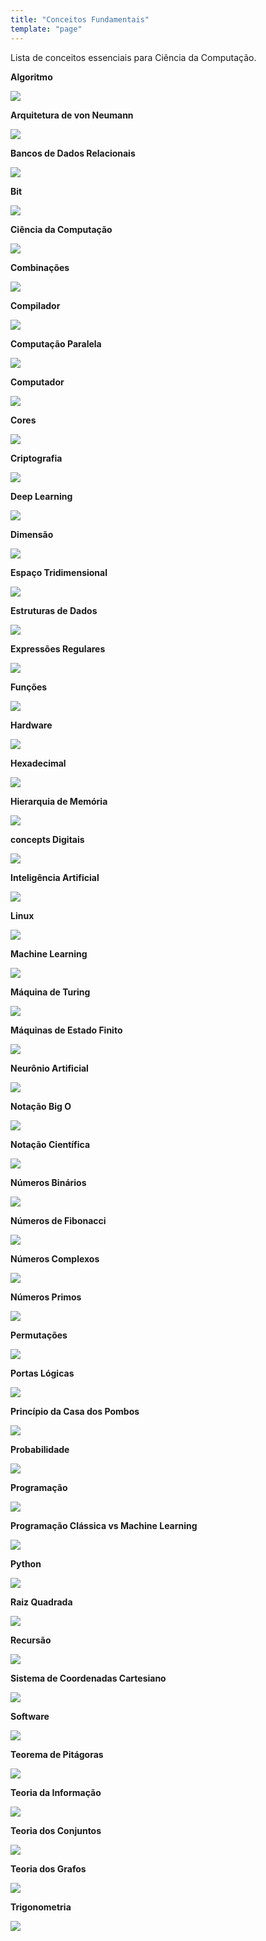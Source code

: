 ```yaml
---
title: "Conceitos Fundamentais"
template: "page"
---
```


Lista de conceitos essenciais para Ciência da Computação.

<b>Algoritmo</b>

<a href="https://github.com/the-akira/CC33Z/blob/master/Ganita/Documentos/Algorithm.pdf"><img src="https://raw.githubusercontent.com/the-akira/akirablog/refs/heads/master/static/concepts/Algorithm.png" /></a>

<b>Arquitetura de von Neumann</b>

<a href="https://github.com/the-akira/CC33Z/blob/master/Ganita/Documentos/vonNeumann.pdf"><img src="https://raw.githubusercontent.com/the-akira/akirablog/refs/heads/master/static/concepts/vonNeumann.png" /></a>

<b>Bancos de Dados Relacionais</b>

<a href="https://github.com/the-akira/CC33Z/blob/master/Ganita/Documentos/DB.pdf"><img src="https://raw.githubusercontent.com/the-akira/akirablog/refs/heads/master/static/concepts/DB.png" /></a>

<b>Bit</b>

<a href="https://github.com/the-akira/CC33Z/blob/master/Ganita/Documentos/Bit.pdf"><img src="https://raw.githubusercontent.com/the-akira/akirablog/refs/heads/master/static/concepts/Bit.png" /></a>

<b>Ciência da Computação</b>

<a href="https://github.com/the-akira/CC33Z/blob/master/Ganita/Documentos/ComputerScience.pdf"><img src="https://raw.githubusercontent.com/the-akira/akirablog/refs/heads/master/static/concepts/ComputerScience.png" /></a>

<b>Combinações</b>

<a href="https://github.com/the-akira/CC33Z/blob/master/Ganita/Documentos/Combinations.pdf"><img src="https://raw.githubusercontent.com/the-akira/akirablog/refs/heads/master/static/concepts/Combinations.png" /></a>

<b>Compilador</b>

<a href="https://github.com/the-akira/CC33Z/blob/master/Ganita/Documentos/Compiler.pdf"><img src="https://raw.githubusercontent.com/the-akira/akirablog/refs/heads/master/static/concepts/Compiler.png" /></a>

<b>Computação Paralela</b>

<a href="https://github.com/the-akira/CC33Z/blob/master/Ganita/Documentos/ParallelComputing.pdf"><img src="https://raw.githubusercontent.com/the-akira/akirablog/refs/heads/master/static/concepts/ParallelComputing.png" /></a>

<b>Computador</b>

<a href="https://github.com/the-akira/CC33Z/blob/master/Ganita/Documentos/Computer.pdf"><img src="https://raw.githubusercontent.com/the-akira/akirablog/refs/heads/master/static/concepts/Computer.png" /></a>

<b>Cores</b>

<a href="https://github.com/the-akira/CC33Z/blob/master/Ganita/Documentos/Colors.pdf"><img src="https://raw.githubusercontent.com/the-akira/akirablog/refs/heads/master/static/concepts/Colors.png" /></a>

<b>Criptografia</b>

<a href="https://github.com/the-akira/CC33Z/blob/master/Ganita/Documentos/Cryptography.pdf"><img src="https://raw.githubusercontent.com/the-akira/akirablog/refs/heads/master/static/concepts/Cryptography.png" /></a>

<b>Deep Learning</b>

<a href="https://github.com/the-akira/CC33Z/blob/master/Ganita/Documentos/DeepLearning.pdf"><img src="https://raw.githubusercontent.com/the-akira/akirablog/refs/heads/master/static/concepts/DeepLearning.png" /></a>

<b>Dimensão</b>

<a href="https://github.com/the-akira/CC33Z/blob/master/Ganita/Documentos/Dimension.pdf"><img src="https://raw.githubusercontent.com/the-akira/akirablog/refs/heads/master/static/concepts/Dimension.png" /></a>

<b>Espaço Tridimensional</b>

<a href="https://github.com/the-akira/CC33Z/blob/master/Ganita/Documentos/3D.pdf"><img src="https://raw.githubusercontent.com/the-akira/akirablog/refs/heads/master/static/concepts/3D.png" /></a>

<b>Estruturas de Dados</b>

<a href="https://github.com/the-akira/CC33Z/blob/master/Ganita/Documentos/DS.pdf"><img src="https://raw.githubusercontent.com/the-akira/akirablog/refs/heads/master/static/concepts/DS.png" /></a>

<b>Expressões Regulares</b>

<a href="https://github.com/the-akira/CC33Z/blob/master/Ganita/Documentos/RegExp.pdf"><img src="https://raw.githubusercontent.com/the-akira/akirablog/refs/heads/master/static/concepts/RegExp.png" /></a>

<b>Funções</b>

<a href="https://github.com/the-akira/CC33Z/blob/master/Ganita/Documentos/Function.pdf"><img src="https://raw.githubusercontent.com/the-akira/akirablog/refs/heads/master/static/concepts/Function.png" /></a>

<b>Hardware</b>

<a href="https://github.com/the-akira/CC33Z/blob/master/Ganita/Documentos/Hardware.pdf"><img src="https://raw.githubusercontent.com/the-akira/akirablog/refs/heads/master/static/concepts/Hardware.png" /></a>

<b>Hexadecimal</b>

<a href="https://github.com/the-akira/CC33Z/blob/master/Ganita/Documentos/Hexadecimal.pdf"><img src="https://raw.githubusercontent.com/the-akira/akirablog/refs/heads/master/static/concepts/Hexadecimal.png" /></a>

<b>Hierarquia de Memória</b>

<a href="https://github.com/the-akira/CC33Z/blob/master/Ganita/Documentos/MemoryHierarchy.pdf"><img src="https://raw.githubusercontent.com/the-akira/akirablog/refs/heads/master/static/concepts/MemoryHierarchy.png" /></a>

<b>concepts Digitais</b>

<a href="https://github.com/the-akira/CC33Z/blob/master/Ganita/Documentos/Images.pdf"><img src="https://raw.githubusercontent.com/the-akira/akirablog/refs/heads/master/static/concepts/Images.png" /></a>

<b>Inteligência Artificial</b>

<a href="https://github.com/the-akira/CC33Z/blob/master/Ganita/Documentos/AI.pdf"><img src="https://raw.githubusercontent.com/the-akira/akirablog/refs/heads/master/static/concepts/AI.png" /></a>

<b>Linux</b>

<a href="https://github.com/the-akira/CC33Z/blob/master/Ganita/Documentos/Linux.pdf"><img src="https://raw.githubusercontent.com/the-akira/akirablog/refs/heads/master/static/concepts/Linux.png" /></a>

<b>Machine Learning</b>

<a href="https://github.com/the-akira/CC33Z/blob/master/Ganita/Documentos/MachineLearning.pdf"><img src="https://raw.githubusercontent.com/the-akira/akirablog/refs/heads/master/static/concepts/MachineLearning.png" /></a>

<b>Máquina de Turing</b>

<a href="https://github.com/the-akira/CC33Z/blob/master/Ganita/Documentos/Turing.pdf"><img src="https://raw.githubusercontent.com/the-akira/akirablog/refs/heads/master/static/concepts/Turing.png" /></a>

<b>Máquinas de Estado Finito</b>

<a href="https://github.com/the-akira/CC33Z/blob/master/Ganita/Documentos/FSM.pdf"><img src="https://raw.githubusercontent.com/the-akira/akirablog/refs/heads/master/static/concepts/FSM.png" /></a>

<b>Neurônio Artificial</b>

<a href="https://github.com/the-akira/CC33Z/blob/master/Ganita/Documentos/ArtificialNeuron.pdf"><img src="https://raw.githubusercontent.com/the-akira/akirablog/refs/heads/master/static/concepts/ArtificialNeuron.png" /></a>

<b>Notação Big O</b>

<a href="https://github.com/the-akira/CC33Z/blob/master/Ganita/Documentos/BigO.pdf"><img src="https://raw.githubusercontent.com/the-akira/akirablog/refs/heads/master/static/concepts/BigO.png" /></a>

<b>Notação Científica</b>

<a href="https://github.com/the-akira/CC33Z/blob/master/Ganita/Documentos/ScientificNotation.pdf"><img src="https://raw.githubusercontent.com/the-akira/akirablog/refs/heads/master/static/concepts/ScientificNotation.png" /></a>

<b>Números Binários</b>

<a href="https://github.com/the-akira/CC33Z/blob/master/Ganita/Documentos/Binary.pdf"><img src="https://raw.githubusercontent.com/the-akira/akirablog/refs/heads/master/static/concepts/Binary.png" /></a>

<b>Números de Fibonacci</b>

<a href="https://github.com/the-akira/CC33Z/blob/master/Ganita/Documentos/Fibonacci.pdf"><img src="https://raw.githubusercontent.com/the-akira/akirablog/refs/heads/master/static/concepts/Fibonacci.png" /></a>

<b>Números Complexos</b>

<a href="https://github.com/the-akira/CC33Z/blob/master/Ganita/Documentos/ComplexNumbers.pdf"><img src="https://raw.githubusercontent.com/the-akira/akirablog/refs/heads/master/static/concepts/ComplexNumbers.png" /></a>

<b>Números Primos</b>

<a href="https://github.com/the-akira/CC33Z/blob/master/Ganita/Documentos/PrimeNumbers.pdf"><img src="https://raw.githubusercontent.com/the-akira/akirablog/refs/heads/master/static/concepts/PrimeNumbers.png" /></a>

<b>Permutações</b>

<a href="https://github.com/the-akira/CC33Z/blob/master/Ganita/Documentos/Permutations.pdf"><img src="https://raw.githubusercontent.com/the-akira/akirablog/refs/heads/master/static/concepts/Permutations.png" /></a>

<b>Portas Lógicas</b>

<a href="https://github.com/the-akira/CC33Z/blob/master/Ganita/Documentos/LogicGates.pdf"><img src="https://raw.githubusercontent.com/the-akira/akirablog/refs/heads/master/static/concepts/LogicGates.png" /></a>

<b>Princípio da Casa dos Pombos</b>

<a href="https://github.com/the-akira/CC33Z/blob/master/Ganita/Documentos/PigeonholePrinciple.pdf"><img src="https://raw.githubusercontent.com/the-akira/akirablog/refs/heads/master/static/concepts/PigeonholePrinciple.png" /></a>

<b>Probabilidade</b>

<a href="https://github.com/the-akira/CC33Z/blob/master/Ganita/Documentos/Probability.pdf"><img src="https://raw.githubusercontent.com/the-akira/akirablog/refs/heads/master/static/concepts/Probability.png" /></a>

<b>Programação</b>

<a href="https://github.com/the-akira/CC33Z/blob/master/Ganita/Documentos/Programming.pdf"><img src="https://raw.githubusercontent.com/the-akira/akirablog/refs/heads/master/static/concepts/Programming.png" /></a>

<b>Programação Clássica vs Machine Learning</b>

<a href="https://github.com/the-akira/CC33Z/blob/master/Ganita/Documentos/Programming-vs-ML.pdf"><img src="https://raw.githubusercontent.com/the-akira/akirablog/refs/heads/master/static/concepts/Programming-vs-ML.png" /></a>

<b>Python</b>

<a href="https://github.com/the-akira/CC33Z/blob/master/Ganita/Documentos/Python.pdf"><img src="https://raw.githubusercontent.com/the-akira/akirablog/refs/heads/master/static/concepts/Python.png" /></a>

<b>Raiz Quadrada</b>

<a href="https://github.com/the-akira/CC33Z/blob/master/Ganita/Documentos/SquareRoot.pdf"><img src="https://raw.githubusercontent.com/the-akira/akirablog/refs/heads/master/static/concepts/SquareRoot.png" /></a>

<b>Recursão</b>

<a href="https://github.com/the-akira/CC33Z/blob/master/Ganita/Documentos/Recursion.pdf"><img src="https://raw.githubusercontent.com/the-akira/akirablog/refs/heads/master/static/concepts/Recursion.png" /></a>

<b>Sistema de Coordenadas Cartesiano</b>

<a href="https://github.com/the-akira/CC33Z/blob/master/Ganita/Documentos/Descartes.pdf"><img src="https://raw.githubusercontent.com/the-akira/akirablog/refs/heads/master/static/concepts/Descartes.png" /></a>

<b>Software</b>

<a href="https://github.com/the-akira/CC33Z/blob/master/Ganita/Documentos/Software.pdf"><img src="https://raw.githubusercontent.com/the-akira/akirablog/refs/heads/master/static/concepts/Software.png" /></a>

<b>Teorema de Pitágoras</b>

<a href="https://github.com/the-akira/CC33Z/blob/master/Ganita/Documentos/PythagoreanTheorem.pdf"><img src="https://raw.githubusercontent.com/the-akira/akirablog/refs/heads/master/static/concepts/PythagoreanTheorem.png" /></a>

<b>Teoria da Informação</b>

<a href="https://github.com/the-akira/CC33Z/blob/master/Ganita/Documentos/Information.pdf"><img src="https://raw.githubusercontent.com/the-akira/akirablog/refs/heads/master/static/concepts/Information.png" /></a>

<b>Teoria dos Conjuntos</b>

<a href="https://github.com/the-akira/CC33Z/blob/master/Ganita/Documentos/SetTheory.pdf"><img src="https://raw.githubusercontent.com/the-akira/akirablog/refs/heads/master/static/concepts/SetTheory.png" /></a>

<b>Teoria dos Grafos</b>

<a href="https://github.com/the-akira/CC33Z/blob/master/Ganita/Documentos/GraphTheory.pdf"><img src="https://raw.githubusercontent.com/the-akira/akirablog/refs/heads/master/static/concepts/GraphTheory.png" /></a>

<b>Trigonometria</b>

<a href="https://github.com/the-akira/CC33Z/blob/master/Ganita/Documentos/Trigonometry.pdf"><img src="https://raw.githubusercontent.com/the-akira/akirablog/refs/heads/master/static/concepts/Trigonometry.png" /></a>